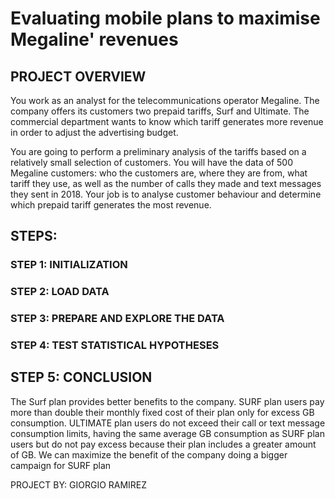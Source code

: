 # Evaluating mobile plans to maximise Megaline' revenues

## PROJECT OVERVIEW

You work as an analyst for the telecommunications operator Megaline. The company offers its customers two prepaid tariffs, Surf and Ultimate. The commercial department wants to know which tariff generates more revenue in order to adjust the advertising budget.

You are going to perform a preliminary analysis of the tariffs based on a relatively small selection of customers. You will have the data of 500 Megaline customers: who the customers are, where they are from, what tariff they use, as well as the number of calls they made and text messages they sent in 2018. Your job is to analyse customer behaviour and determine which prepaid tariff generates the most revenue.

## STEPS:

### STEP 1: INITIALIZATION

### STEP 2: LOAD DATA

### STEP 3: PREPARE AND EXPLORE THE DATA

### STEP 4: TEST STATISTICAL HYPOTHESES

## STEP 5: CONCLUSION

The Surf plan provides better benefits to the company. SURF plan users pay more than double their monthly fixed cost of their plan only for excess GB consumption. ULTIMATE plan users do not exceed their call or text message consumption limits, having the same average GB consumption as SURF plan users but do not pay excess because their plan includes a greater amount of GB. We can maximize the benefit of the company doing a bigger campaign for SURF plan

PROJECT BY: GIORGIO RAMIREZ
